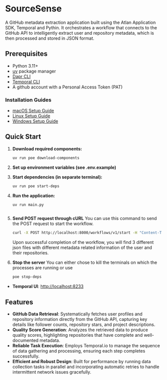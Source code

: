 # SourceSense

A GitHub metadata extraction application built using the Atlan Application SDK, Temporal and Pythin. It orchestrates a workflow that connects to the GitHub API to intelligently extract user and repository metadata, which is then processed and stored in JSON format.

## Prerequisites

- Python 3.11+
- [uv](https://docs.astral.sh/uv/) package manager
- [Dapr CLI](https://docs.dapr.io/getting-started/install-dapr-cli/)
- [Temporal CLI](https://docs.temporal.io/cli)
- A github account with a Personal Access Token (PAT)

### Installation Guides

- [macOS Setup Guide](https://github.com/atlanhq/application-sdk/blob/main/docs/docs/setup/MAC.md)
- [Linux Setup Guide](https://github.com/atlanhq/application-sdk/blob/main/docs/docs/setup/LINUX.md)
- [Windows Setup Guide](https://github.com/atlanhq/application-sdk/blob/main/docs/docs/setup/WINDOWS.md)

## Quick Start

1. **Download required components:**

   ```bash
   uv run poe download-components
   ```

2. **Set up environment variables (see .env.example)**

3. **Start dependencies (in separate terminal):**

   ```bash
   uv run poe start-deps
   ```

4. **Run the application:**

   ```bash
   uv run main.py
   ```

    ```

5. **Send POST request through cURL**
    You can use this command to send the POST request to start the workflow.

    ```bash
    curl -X POST http://localhost:8000/workflows/v1/start -H "Content-Type:application/json" -d '{"input":"test"}'
    ```

    Upon successful completion of the workflow, you will find 3 different json files with different metadata related information of the user and their repositories.

6. **Stop the server**
    You can either chose to kill the terminals on which the processes are running or use

    ```bash
    poe stop-deps
    ```

- **Temporal UI**: <http://localhost:8233>

## Features

- **GitHub Data Retrieval**: Systematically fetches user profiles and repository information directly from the GitHub API, capturing key details like follower counts, repository stars, and project descriptions.
- **Quality Score Generation**: Analyzes the retrieved data to produce quality scores, highlighting repositories that have complete and well-documented metadata.
- **Reliable Task Execution**: Employs Temporal.io to manage the sequence of data gathering and processing, ensuring each step completes successfully.
- **Efficient and Robust Design**: Built for performance by running data collection tasks in parallel and incorporating automatic retries to handle intermittent network issues gracefully.
